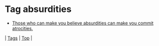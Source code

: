 <!--
title: Tag absurdities
date: 2020-06-28T15:26:58.760Z
tags:
-->
# Tag absurdities

 * [Those who can make you believe absurdities can make you commit atrocities.](150484169228.md)

| [Tags](tags.md) | [Top](index.md) |
